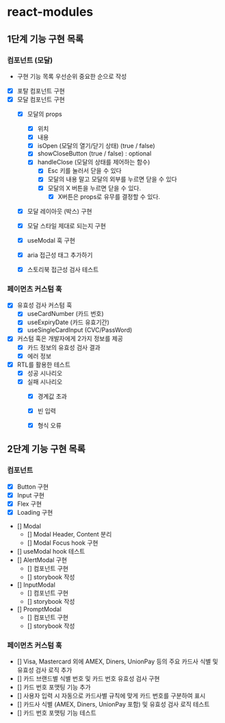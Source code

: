 # react-modules

## 1단계 기능 구현 목록 

### 컴포넌트 (모달)

- 구현 기능 목록 우선순위 중요한 순으로 작성
- [x]  포탈 컴포넌트 구현
- [x]  모달 컴포넌트 구현
    - [x]  모달의 props
        - [x]  위치
        - [x]  내용
        - [x]  isOpen (모달의 열기/닫기 상태) (true / false)
        - [x]  showCloseButton (true / false) : optional
        - [x]  handleClose (모달의 상태를 제어하는 함수)
            - [x]  Esc 키를 눌러서 닫을 수 있다
            - [x]  모달의 내용 말고 모달의 외부를 누르면 닫을 수 있다
            - [x]  모달의 X 버튼을 누르면 닫을 수 있다.
                - [x]  X버튼은 props로 유무를 결정할 수 있다.
    - [x]  모달 레이아웃 (박스) 구현
    - [x]  모달 스타일 제대로 되는지 구현
    - [x]  useModal 훅 구현
    - [x]  aria 접근성 태그 추가하기
    - [x]  스토리북 접근성 검사 테스트


### 페이먼츠 커스텀 훅

- [x]  유효성 검사 커스텀 훅
    - [x]  useCardNumber (카드 번호)
    - [x]  useExpiryDate (카드 유효기간)
    - [x]  useSingleCardInput (CVC/PassWord)
- [x]  커스텀 훅은 개발자에게 2가지 정보를 제공
    - [x]  카드 정보의 유효성 검사 결과
    - [x]  에러 정보
- [x]  RTL를 활용한 테스트
    - [x]  성공 시나리오
    - [x]  실패 시나리오
        - [x]  경계값 초과
        - [x]  빈 입력
        - [x]  형식 오류


## 2단계 기능 구현 목록 

### 컴포넌트 
- [x] Button 구현
- [x] Input 구현
- [x] Flex 구현
- [x] Loading 구현 
- [] Modal 
    - [] Modal Header, Content 분리
    - [] Modal Focus hook 구현
- [] useModal hook 테스트
- [] AlertModal 구현
    - [] 컴포넌트 구현
    - [] storybook 작성
- [] InputModal
    - [] 컴포넌트 구현
    - [] storybook 작성
- [] PromptModal
    - [] 컴포넌트 구현
    - [] storybook 작성

### 페이먼츠 커스텀 훅
- [] Visa, Mastercard 외에 AMEX, Diners, UnionPay 등의 주요 카드사 식별 및 유효성 검사 로직 추가
- [] 카드 브랜드별 식별 번호 및 카드 번호 유효성 검사 구현
- [] 카드 번호 포맷팅 기능 추가
- [] 사용자 입력 시 자동으로 카드사별 규칙에 맞게 카드 번호를 구분하여 표시
- [] 카드사 식별 (AMEX, Diners, UnionPay 포함) 및 유효성 검사 로직 테스트
- [] 카드 번호 포맷팅 기능 테스트
